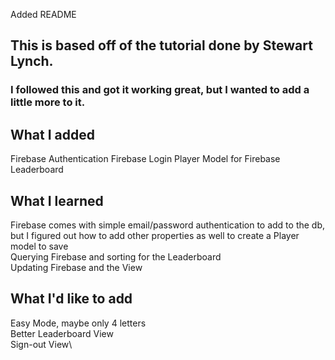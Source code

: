 Added README

## This is based off of the tutorial done by Stewart Lynch.

### I followed this and got it working great, but I wanted to add a little more to it.

## What I added
Firebase Authentication
Firebase Login
Player Model for Firebase
Leaderboard

## What I learned
Firebase comes with simple email/password authentication to add to the db, but I figured out how to add other properties as well to create a Player model to save\
Querying Firebase and sorting for the Leaderboard\
Updating Firebase and the View

## What I'd like to add
Easy Mode, maybe only 4 letters\
Better Leaderboard View\
Sign-out View\
